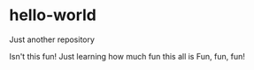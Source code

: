 # hello-world
Just another repository

Isn't this fun!
Just learning how much fun this all is
Fun, fun, fun!

